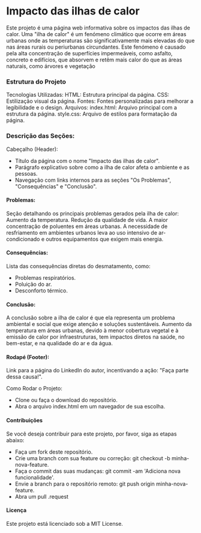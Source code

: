 # Impacto das ilhas de calor
Este projeto é uma página web informativa sobre os impactos das ilhas de calor. Uma "ilha de calor" é um fenómeno climático que ocorre em áreas urbanas onde as temperaturas são significativamente mais elevadas do que nas áreas rurais ou periurbanas circundantes. Este fenómeno é causado pela alta concentração de superfícies impermeáveis, como asfalto, concreto e edifícios, que absorvem e retêm mais calor do que as áreas naturais, como árvores e vegetação

### Estrutura do Projeto
Tecnologias Utilizadas:
HTML: Estrutura principal da página.
CSS: Estilização visual da página.
Fontes: Fontes personalizadas para melhorar a legibilidade e o design.
Arquivos:
index.html: Arquivo principal com a estrutura da página.
style.css: Arquivo de estilos para formatação da página.

### Descrição das Seções:
Cabeçalho (Header):
* Título da página com o nome "Impacto das ilhas de calor".
* Parágrafo explicativo sobre como a ilha de calor afeta o ambiente e as pessoas.
* Navegação com links internos para as seções "Os Problemas", "Consequências" e "Conclusão".

#### Problemas:

Seção detalhando os principais problemas gerados pela ilha de calor:
Aumento da temperatura.
Redução da qualidade de vida.
A maior concentração de poluentes em áreas urbanas.
A necessidade de resfriamento em ambientes urbanos leva ao uso intensivo de ar-condicionado e outros equipamentos que exigem mais energia.

#### Consequências:

Lista das consequências diretas do desmatamento, como:
* Problemas respiratórios.
* Poluição do ar.
* Desconforto térmico.

#### Conclusão:

A conclusão sobre a ilha de calor é que ela representa um problema ambiental e social que exige atenção e soluções sustentáveis. Aumento da temperatura em áreas urbanas, devido à menor cobertura vegetal e à emissão de calor por infraestruturas, tem impactos diretos na saúde, no bem-estar, e na qualidade do ar e da água.

#### Rodapé (Footer):

Link para a página do LinkedIn do autor, incentivando a ação: "Faça parte dessa causa!".

Como Rodar o Projeto:
* Clone ou faça o download do repositório.
* Abra o arquivo index.html em um navegador de sua escolha.

#### Contribuições
Se você deseja contribuir para este projeto, por favor, siga as etapas abaixo:
* Faça um fork deste repositório.
* Crie uma branch com sua feature ou correção: git checkout -b minha-nova-feature.
* Faça o commit das suas mudanças: git commit -am 'Adiciona nova funcionalidade'.
* Envie a branch para o repositório remoto: git push origin minha-nova-feature.
* Abra um pull .request

#### Licença
Este projeto está licenciado sob a MIT License.
